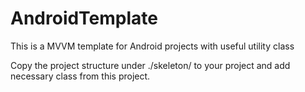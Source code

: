 # AndroidTemplate
This is a MVVM template for Android projects with useful utility class

Copy the project structure under ./skeleton/ to your project and add necessary class from this project.
